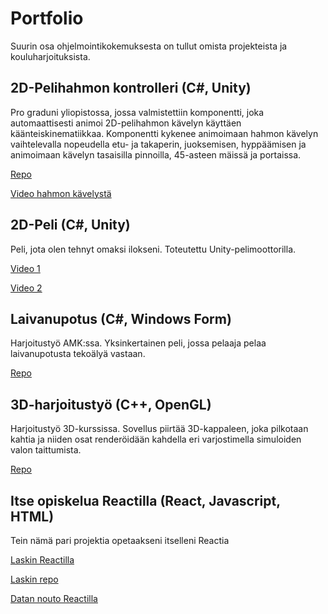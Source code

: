 # Portfolio

Suurin osa ohjelmointikokemuksesta on tullut omista projekteista ja kouluharjoituksista.

## 2D-Pelihahmon kontrolleri (C#, Unity)
Pro graduni yliopistossa, jossa valmistettiin komponentti, joka automaattisesti animoi 2D-pelihahmon kävelyn käyttäen käänteiskinematiikkaa. Komponentti kykenee animoimaan hahmon kävelyn vaihtelevalla nopeudella etu- ja takaperin, juoksemisen, hyppäämisen ja animoimaan kävelyn tasaisilla pinnoilla, 45-asteen mäissä ja portaissa.

[Repo](https://github.com/Tupo26/Unity_IK_HumanoidGaitAnimator)

[Video hahmon kävelystä](https://drive.google.com/file/d/15M-82gSnr5TOB5bxlwAscxhUuvbzct3X/view?usp=sharing)

## 2D-Peli (C#, Unity)
Peli, jota olen tehnyt omaksi ilokseni. Toteutettu Unity-pelimoottorilla.

[Video 1](https://drive.google.com/file/d/16vzFPRQmxaXre6UY0V_pm1-I9YIOU6Rm/view?usp=sharing)

[Video 2](https://drive.google.com/file/d/1vsyxqq3mQCbZAp_mp7dOLH8SfgK-0xIS/view?usp=sharing)

## Laivanupotus (C#, Windows Form)
Harjoitustyö AMK:ssa. Yksinkertainen peli, jossa pelaaja pelaa laivanupotusta tekoälyä vastaan.

[Repo](https://github.com/Tupo26/Laivanupotuspeli)

## 3D-harjoitustyö (C++, OpenGL)
Harjoitustyö 3D-kurssissa. Sovellus piirtää 3D-kappaleen, joka pilkotaan kahtia ja niiden osat renderöidään 
kahdella eri varjostimella simuloiden valon taittumista.

[Repo](https://github.com/Tupo26/3Dharjoitus)


## Itse opiskelua Reactilla (React, Javascript, HTML)

Tein nämä pari projektia opetaakseni itselleni Reactia

[Laskin Reactilla](https://tupo26.github.io/Reacti-Laskin/)

[Laskin repo](https://github.com/Tupo26/React_Calculator)

[Datan nouto Reactilla](https://github.com/Tupo26/React_datafetch)

